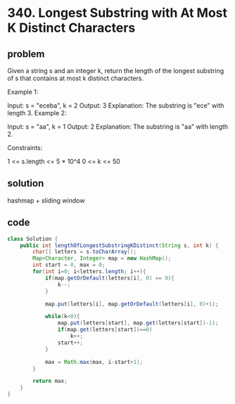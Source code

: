 # 340. Longest Substring with At Most K Distinct Characters

## problem

Given a string s and an integer k, return the length of the longest substring of s that contains at most k distinct characters.

Example 1:

Input: s = "eceba", k = 2
Output: 3
Explanation: The substring is "ece" with length 3.
Example 2:

Input: s = "aa", k = 1
Output: 2
Explanation: The substring is "aa" with length 2.

Constraints:

1 <= s.length <= 5 \* 10^4
0 <= k <= 50

## solution

hashmap + sliding window

## code

```java
class Solution {
    public int lengthOfLongestSubstringKDistinct(String s, int k) {
        char[] letters = s.toCharArray();
        Map<Character, Integer> map = new HashMap();
        int start = 0, max = 0;
        for(int i=0; i<letters.length; i++){
            if(map.getOrDefault(letters[i], 0) == 0){
                k--;
            }

            map.put(letters[i], map.getOrDefault(letters[i], 0)+1);

            while(k<0){
                map.put(letters[start], map.get(letters[start])-1);
                if(map.get(letters[start])==0)
                    k++;
                start++;
            }

            max = Math.max(max, i-start+1);
        }

        return max;
    }
}
```
